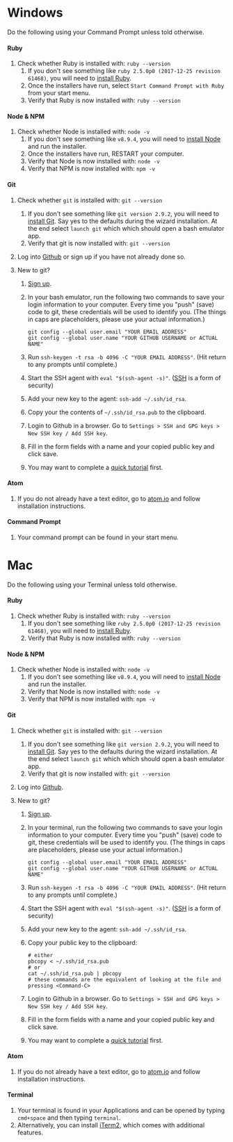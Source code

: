 # Windows

Do the following using your Command Prompt unless told otherwise.

#### Ruby
1. Check whether Ruby is installed with: `ruby --version`
	1. If you don't see something like `ruby 2.5.0p0 (2017-12-25 revision 61468)`,
			you will need to [install Ruby](https://rubyinstaller.org/).
	1. Once the installers have run, select `Start Command Prompt with Ruby` from your start menu.
	1. Verify that Ruby is now installed with: `ruby --version`

#### Node & NPM
1. Check whether Node is installed with: `node -v`
	1. If you don't see something like `v8.9.4`,
			you will need to [install Node](https://nodejs.org/en/download/) and run the installer.
	1. Once the installers have run, RESTART your computer.
	1. Verify that Node is now installed with: `node -v`
	1. Verify that NPM is now installed with: `npm -v`

#### Git
1. Check whether `git` is installed with: `git --version`
	1. If you don't see something like `git version 2.9.2`,
			you will need to [install Git](https://gitforwindows.org/). Say yes to the
			defaults during the wizard installation. At the end select `launch git` which
			which should open a bash emulator app.
	1. Verify that git is now installed with: `git --version`

1. Log into [Github](https://github.com/) or sign up if you have not already done so.
1. New to git?
	1. [Sign up](https://github.com/).
	1. In your bash emulator, run the following two commands to save your login information to your computer.
		Every time you "push" (save) code to git, these credentials will be used to identify you.
		(The things in caps are placeholders, please use your actual information.)

		```
		git config --global user.email "YOUR EMAIL ADDRESS"
		git config --global user.name "YOUR GITHUB USERNAME or ACTUAL NAME"
		```

	1. Run `ssh-keygen -t rsa -b 4096 -C "YOUR EMAIL ADDRESS"`. (Hit return to any prompts until complete.)
	1. Start the SSH agent with `eval "$(ssh-agent -s)"`. ([SSH](https://www.digitalocean.com/community/tutorials/ssh-essentials-working-with-ssh-servers-clients-and-keys) is a form of security)
	1. Add your new key to the agent: `ssh-add ~/.ssh/id_rsa`.
	1. Copy your the contents of `~/.ssh/id_rsa.pub` to the clipboard.
	1. Login to Github in a browser. Go to `Settings > SSH and GPG keys > New SSH key / Add SSH key`.
	1. Fill in the form fields with a name and your copied public key and click save.
	1. You may want to complete a [quick tutorial](https://try.github.io/) first.

#### Atom
1. If you do not already have a text editor, go to [atom.io](https://atom.io/)
	and follow installation instructions.

#### Command Prompt
1. Your command prompt can be found in your start menu.


# Mac

Do the following using your Terminal unless told otherwise.

#### Ruby
1. Check whether Ruby is installed with: `ruby --version`
	1. If you don't see something like `ruby 2.5.0p0 (2017-12-25 revision 61468)`,
			you will need to [install Ruby](https://www.ruby-lang.org/en/documentation/installation/#homebrew).
	1. Verify that Ruby is now installed with: `ruby --version`

#### Node & NPM
1. Check whether Node is installed with: `node -v`
	1. If you don't see something like `v8.9.4`,
			you will need to [install Node](https://nodejs.org/en/download/) and run the installer.
	1. Verify that Node is now installed with: `node -v`
	1. Verify that NPM is now installed with: `npm -v`

#### Git
1. Check whether `git` is installed with: `git --version`
	1. If you don't see something like `git version 2.9.2`,
			you will need to [install Git](https://gitforwindows.org/). Say yes to the
			defaults during the wizard installation. At the end select `launch git` which
			which should open a bash emulator app.
	1. Verify that git is now installed with: `git --version`

1. Log into [Github](https://github.com/).
1. New to git?
	1. [Sign up](https://github.com/).
	1. In your terminal, run the following two commands to save your login information to your computer.
		Every time you "push" (save) code to git, these credentials will be used to identify you.
		(The things in caps are placeholders, please use your actual information.)

		```
		git config --global user.email "YOUR EMAIL ADDRESS"
		git config --global user.name "YOUR GITHUB USERNAME or ACTUAL NAME"
		```

	1. Run `ssh-keygen -t rsa -b 4096 -C "YOUR EMAIL ADDRESS"`. (Hit return to any prompts until complete.)
	1. Start the SSH agent with `eval "$(ssh-agent -s)"`. ([SSH](https://www.digitalocean.com/community/tutorials/ssh-essentials-working-with-ssh-servers-clients-and-keys) is a form of security)
	1. Add your new key to the agent: `ssh-add ~/.ssh/id_rsa`.
	1. Copy your public key to the clipboard:

		```
		# either
		pbcopy < ~/.ssh/id_rsa.pub
		# or
		cat ~/.ssh/id_rsa.pub | pbcopy
		# these commands are the equivalent of looking at the file and pressing <Command-C>
		```

	1. Login to Github in a browser. Go to `Settings > SSH and GPG keys > New SSH key / Add SSH key`.
	1. Fill in the form fields with a name and your copied public key and click save.
	1. You may want to complete a [quick tutorial](https://try.github.io/) first.

#### Atom
1. If you do not already have a text editor, go to [atom.io](https://atom.io/)
	and follow installation instructions.

#### Terminal
1. Your terminal is found in your Applications and can be opened by typing `cmd+space`
	and then typing `terminal`.
1. Alternatively, you can install [iTerm2](https://www.iterm2.com/downloads.html), which comes with additional features.
